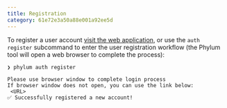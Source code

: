 ```yaml
---
title: Registration
category: 61e72e3a50a88e001a92ee5d
---
```


To register a user account [visit the web application](https://app.phylum.io/auth/registration), or use the `auth register` subcommand to enter the user registration workflow (the Phylum tool will open a web browser to complete the process):
```
❯ phylum auth register

Please use browser window to complete login process
If browser window does not open, you can use the link below:
 <URL>
✅ Successfully registered a new account!
```
